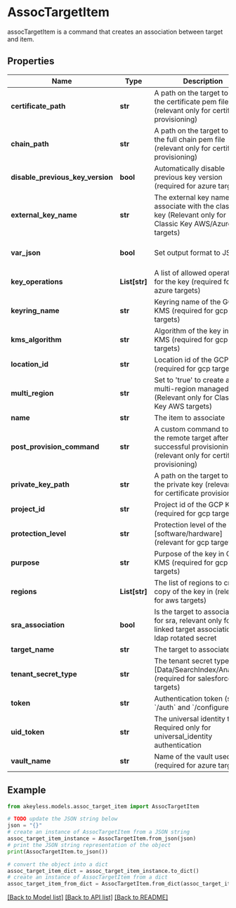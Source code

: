 # AssocTargetItem

assocTargetItem is a command that creates an association between target and item.

## Properties

Name | Type | Description | Notes
------------ | ------------- | ------------- | -------------
**certificate_path** | **str** | A path on the target to store the certificate pem file (relevant only for certificate provisioning) | [optional] 
**chain_path** | **str** | A path on the target to store the full chain pem file (relevant only for certificate provisioning) | [optional] 
**disable_previous_key_version** | **bool** | Automatically disable previous key version (required for azure targets) | [optional] [default to False]
**external_key_name** | **str** | The external key name to associate with the classic key (Relevant only for Classic Key AWS/Azure/GCP targets) | [optional] 
**var_json** | **bool** | Set output format to JSON | [optional] [default to False]
**key_operations** | **List[str]** | A list of allowed operations for the key (required for azure targets) | [optional] 
**keyring_name** | **str** | Keyring name of the GCP KMS (required for gcp targets) | [optional] 
**kms_algorithm** | **str** | Algorithm of the key in GCP KMS (required for gcp targets) | [optional] 
**location_id** | **str** | Location id of the GCP KMS (required for gcp targets) | [optional] 
**multi_region** | **str** | Set to &#39;true&#39; to create a multi-region managed key. (Relevant only for Classic Key AWS targets) | [optional] [default to 'false']
**name** | **str** | The item to associate | 
**post_provision_command** | **str** | A custom command to run on the remote target after successful provisioning (relevant only for certificate provisioning) | [optional] 
**private_key_path** | **str** | A path on the target to store the private key (relevant only for certificate provisioning) | [optional] 
**project_id** | **str** | Project id of the GCP KMS (required for gcp targets) | [optional] 
**protection_level** | **str** | Protection level of the key [software/hardware] (relevant for gcp targets) | [optional] [default to 'software']
**purpose** | **str** | Purpose of the key in GCP KMS (required for gcp targets) | [optional] 
**regions** | **List[str]** | The list of regions to create a copy of the key in (relevant for aws targets) | [optional] 
**sra_association** | **bool** | Is the target to associate is for sra, relevant only for linked target association for ldap rotated secret | [optional] [default to False]
**target_name** | **str** | The target to associate | 
**tenant_secret_type** | **str** | The tenant secret type [Data/SearchIndex/Analytics] (required for salesforce targets) | [optional] 
**token** | **str** | Authentication token (see &#x60;/auth&#x60; and &#x60;/configure&#x60;) | [optional] 
**uid_token** | **str** | The universal identity token, Required only for universal_identity authentication | [optional] 
**vault_name** | **str** | Name of the vault used (required for azure targets) | [optional] 

## Example

```python
from akeyless.models.assoc_target_item import AssocTargetItem

# TODO update the JSON string below
json = "{}"
# create an instance of AssocTargetItem from a JSON string
assoc_target_item_instance = AssocTargetItem.from_json(json)
# print the JSON string representation of the object
print(AssocTargetItem.to_json())

# convert the object into a dict
assoc_target_item_dict = assoc_target_item_instance.to_dict()
# create an instance of AssocTargetItem from a dict
assoc_target_item_from_dict = AssocTargetItem.from_dict(assoc_target_item_dict)
```
[[Back to Model list]](../README.md#documentation-for-models) [[Back to API list]](../README.md#documentation-for-api-endpoints) [[Back to README]](../README.md)



